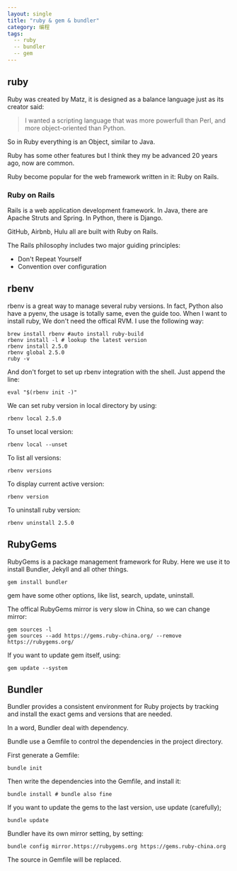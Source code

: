 ```yaml
---
layout: single
title: "ruby & gem & bundler"
category: 编程
tags:
  -- ruby
  -- bundler
  -- gem
---
```


## ruby

Ruby was created by Matz, it is designed as a balance language just as its creator said:

> I wanted a scripting language that was more powerfull than Perl, and more object-oriented than Python.

So in Ruby everything is an Object, similar to Java.

Ruby has some other features but I think they my be advanced 20 years ago, now are common.

Ruby become popular for the web framework written in it: Ruby on Rails.

### Ruby on Rails

Rails is a web application development framework. In Java, there are Apache Struts and Spring. In Python, there is Django.

GitHub, Airbnb, Hulu all are built with Ruby on Rails.

The Rails philosophy includes two major guiding principles:

* Don't Repeat Yourself
* Convention over configuration

## rbenv

rbenv is a great way to manage several ruby versions. In fact, Python also have a pyenv, the usage is totally same, even the guide too. When I want to install ruby, We don't need the offical RVM. I use the following way:

``` shell
brew install rbenv #auto install ruby-build
rbenv install -l # lookup the latest version
rbenv install 2.5.0
rbenv global 2.5.0
ruby -v
```

And don't forget to set up rbenv integration with the shell. Just append the line:

`eval "$(rbenv init -)"`

We can set ruby version in local directory by using:

`rbenv local 2.5.0`

To unset local version:

`rbenv local --unset`

To list all versions:

`rbenv versions`

To display current active version:

`rbenv version`

To uninstall ruby version:

`rbenv uninstall 2.5.0`

## RubyGems

RubyGems is a package management framework for Ruby. Here we use it to install Bundler, Jekyll and all other things.

`gem install bundler`

gem have some other options, like list, search, update, uninstall.

The offical RubyGems mirror is very slow in China, so we can change mirror:

``` shell
gem sources -l
gem sources --add https://gems.ruby-china.org/ --remove https://rubygems.org/
```

If you want to update gem itself, using:

`gem update --system`

## Bundler

Bundler provides a consistent environment for Ruby projects by tracking and install the exact gems and versions that are needed.

In a word, Bundler deal with dependency.

Bundle use a Gemfile to control the dependencies in the project directory.

First generate a Gemfile:

`bundle init`

Then write the dependencies into the Gemfile, and install it:

`bundle install # bundle also fine`

If you want to update the gems to the last version, use update (carefully);

`bundle update`

Bundler have its own mirror setting, by setting:

`bundle config mirror.https://rubygems.org https://gems.ruby-china.org`

The source in Gemfile will be replaced.
